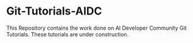 # Git-Tutorials-AIDC
This Repository contains the work done on AI Developer Community Git Tutorials. These tutorials are under construction.
